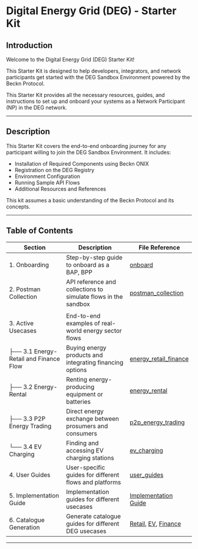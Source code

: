 # Digital Energy Grid (DEG) - Starter Kit

## Introduction

Welcome to the Digital Energy Grid (DEG) Starter Kit!

This Starter Kit is designed to help developers, integrators, and network participants get started with the DEG Sandbox Environment powered by the Beckn Protocol.

This Starter Kit provides all the necessary resources, guides, and instructions to set up and onboard your systems as a Network Participant (NP) in the DEG network.

---

## Description

This Starter Kit covers the end-to-end onboarding journey for any participant willing to join the DEG Sandbox Environment. It includes:

- Installation of Required Components using Beckn ONIX
- Registration on the DEG Registry
- Environment Configuration
- Running Sample API Flows
- Additional Resources and References

This kit assumes a basic understanding of the Beckn Protocol and its concepts.

---

## Table of Contents

| Section                                | Description                                                    | File Reference                                                                                                                                 |
| -------------------------------------- | -------------------------------------------------------------- | ---------------------------------------------------------------------------------------------------------------------------------------------- |
| 1. Onboarding                          | Step-by-step guide to onboard as a BAP, BPP                    | [onboard](./STARTER_KIT/onboard.md)                                                                                                            |
| 2. Postman Collection                  | API reference and collections to simulate flows in the sandbox | [postman_collection](./STARTER_KIT/postman_collection.md)                                                                                      |
|                                        |
| 3. Active Usecases                     | End-to-end examples of real-world energy sector flows          |
| ├── 3.1 Energy-Retail and Finance Flow | Buying energy products and integrating financing options       | [energy_retail_finance](./STARTER_KIT/deg_retail_usecase.md)                                                                                   |
| ├── 3.2 Energy-Rental                  | Renting energy-producing equipment or batteries                | [energy_rental](./STARTER_KIT/deg_rental_usecase.md)                                                                                           |
| ├── 3.3 P2P Energy Trading             | Direct energy exchange between prosumers and consumers         | [p2p_energy_trading](./STARTER_KIT/deg_p2p_trading_usecase.md)                                                                                 |
| └── 3.4 EV Charging                    | Finding and accessing EV charging stations                     | [ev_charging](./STARTER_KIT/deg_ev_charging_usecase.md)                                                                                        |
| 4. User Guides                         | User-specific guides for different flows and platforms         | [user_guides](./STARTER_KIT/user_guide.md)                                                                                                     |
| 5. Implementation Guide                | Implementation guides for different usecases                   | [Implementation Guide](./STARTER_KIT/generic_implementation_guide.md)                                                                          |
| 6. Catalogue Generation                | Generate catalogue guides for different DEG usecases           | [Retail](./STARTER_KIT/README_retail_catalog.md), [EV](./STARTER_KIT/README_ev_catalog.md), [Finance](./STARTER_KIT/README_finance_catalog.md) |

---
